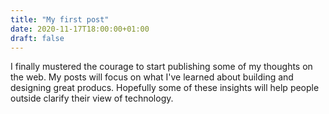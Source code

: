 ```yaml
---
title: "My first post"
date: 2020-11-17T18:00:00+01:00
draft: false
---
```


I finally mustered the courage to start publishing some of my thoughts on the web. My posts will focus on what I've learned about building and designing great producs. Hopefully some of these insights will help people outside clarify their view of technology.